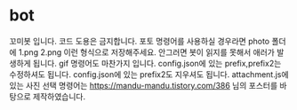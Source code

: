 # bot
 꼬미봇 입니다. 코드 도용은 금지합니다.
 포토 명령어를 사용하실 경우라면 photo 폴더에 1.png 2.png 이런 형식으로 저장해주세요. 안그러면 봇이 읽지를 못해서 애러가 발생하게 됩니다.
 gif 명령어도 마찬가지 입니다.
config.json에 있는 prefix,prefix2는 수정하셔도 됩니다. config.json에 있는 prefix2도 지우셔도 됩니다.
attachment.js에 있는 사진 선택 명령어는 https://mandu-mandu.tistory.com/386 님의 포스터를 바탕으로 제작하였습니다.
